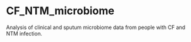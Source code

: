 # CF_NTM_microbiome
Analysis of clinical and sputum microbiome data from people with CF and NTM infection.
